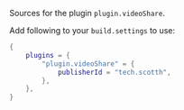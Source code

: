 Sources for the plugin `plugin.videoShare`.

Add following to your `build.settings` to use:
```lua
{
    plugins = {
        "plugin.videoShare" = {
            publisherId = "tech.scotth",
        },
    },
}
```
